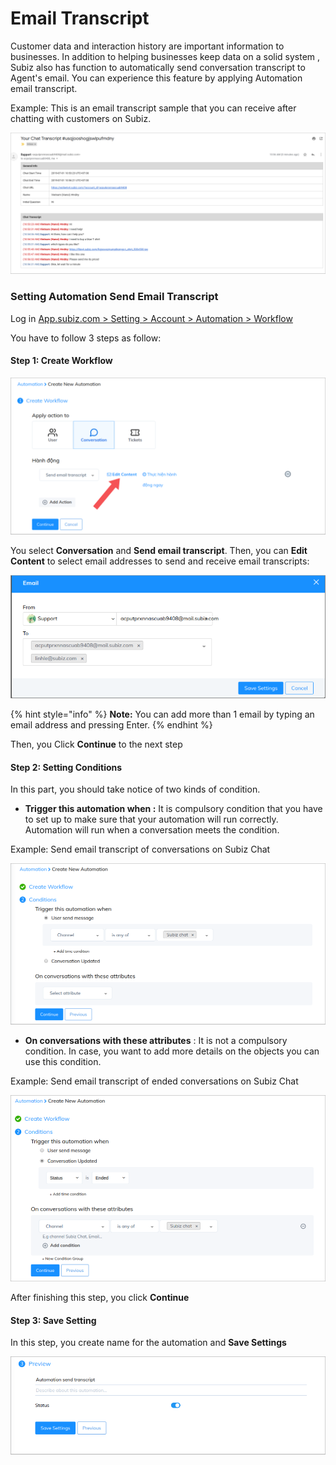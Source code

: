 # Email Transcript

Customer data and interaction history are important information to businesses. In addition to helping businesses keep data on a solid system , Subiz also has function to automatically send conversation transcript to Agent's email. You can experience this feature by applying Automation email transcript.

Example:  This is an email transcript sample that you can receive after chatting with customers on Subiz.

![Email transcript](../../../.gitbook/assets/email-transcript.png)

### Setting Automation Send Email Transcript

Log in [App.subiz.com &gt; Setting &gt; Account &gt; Automation &gt; Workflow](https://app.subiz.com/settings/automation-workflow)

You have to follow 3 steps as follow:

#### **Step 1: Create Workflow**

![Create workflow](../../../.gitbook/assets/create-automation-1.png)

You select **Conversation** and **Send email transcript**. Then, you can **Edit Content** to select email addresses to send and receive email transcripts:

![Selecting Email Addresses](../../../.gitbook/assets/selecting-email.png)

{% hint style="info" %}
**Note:** You can add more than 1 email by typing an email address and pressing Enter.
{% endhint %}

Then, you Click **Continue** to the next step

#### **Step 2: Setting Conditions**

In this part, you should take notice of two kinds of condition.

* **Trigger this automation when :** It is compulsory condition that you have to set up to make sure that your automation will run correctly. Automation will run when a conversation meets the condition.

Example: Send email transcript of conversations on Subiz Chat

![Send email transcript of conversations on Subiz Chat](../../../.gitbook/assets/setting-conditions.png)

* **On conversations with these attributes** : It is not a compulsory condition. In case, you want to add more details on the objects you can use this condition.

Example: Send email transcript of ended conversations on Subiz Chat

![Send email transcript of ended conversations on Subiz Chat](../../../.gitbook/assets/setting-conditions-2.png)

After finishing this step, you click **Continue**

#### Step 3: Save Setting

In this step, you create name for the automation and **Save Settings**

![Create automation name](../../../.gitbook/assets/save-setting.png)

###  

